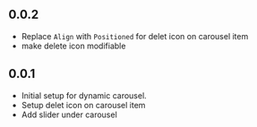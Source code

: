 ## 0.0.2

* Replace `Align` with `Positioned` for delet icon on carousel item
* make delete icon modifiable


## 0.0.1

* Initial setup for dynamic carousel.
* Setup delet icon on carousel item
* Add slider under carousel
